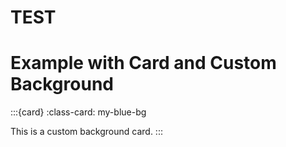 # TEST
# Example with Card and Custom Background

:::{card}
:class-card: my-blue-bg

This is a custom background card.
:::


